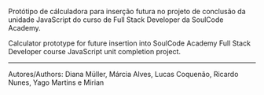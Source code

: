 Protótipo de cálculadora para inserção futura no projeto de conclusão da unidade JavaScript do curso de Full Stack Developer da SoulCode Academy.

Calculator prototype for future insertion into SoulCode Academy Full Stack Developer course JavaScript unit completion project.

----------------------------------------------------------------------------------------

Autores/Authors: Diana Müller, Márcia Alves, Lucas Coquenão, Ricardo Nunes, Yago Martins e Mirian
